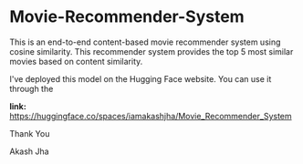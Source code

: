 # Movie-Recommender-System
This is an end-to-end content-based movie recommender system using cosine similarity. This recommender system provides the top 5 most similar movies based on content similarity.

I've deployed this model on the Hugging Face website. You can use it through the 

**link:** https://huggingface.co/spaces/iamakashjha/Movie_Recommender_System

Thank You

Akash Jha

